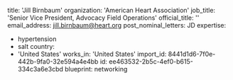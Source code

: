 title: 'Jill Birnbaum'
organization: 'American Heart Association'
job_title: 'Senior Vice President, Advocacy Field Operations'
official_title: ''
email_address: jill.birnbaum@heart.org
post_nominal_letters: JD
expertise:
  - hypertension
  - salt
country:
  - 'United States'
works_in: 'United States'
import_id: 8441d1d6-7f0e-442b-9fa0-32e594a4e4bb
id: ee463532-2b5c-4ef0-b615-334c3a6e3cbd
blueprint: networking
